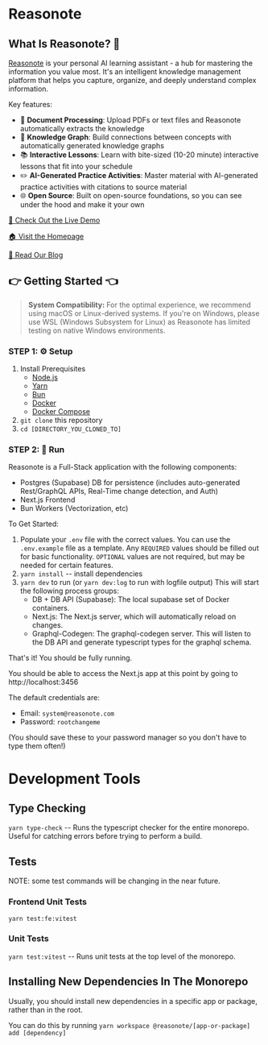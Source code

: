 # Reasonote

## What Is Reasonote? 🚀

[Reasonote](https://reasonote.com) is your personal AI learning assistant - a hub for mastering the information you value most. It's an intelligent knowledge management platform that helps you capture, organize, and deeply understand complex information.

Key features:
- 📄 **Document Processing**: Upload PDFs or text files and Reasonote automatically extracts the knowledge
- 🧠 **Knowledge Graph**: Build connections between concepts with automatically generated knowledge graphs
- 📚 **Interactive Lessons**: Learn with bite-sized (10-20 minute) interactive lessons that fit into your schedule
- ✏️ **AI-Generated Practice Activities**: Master material with AI-generated practice activities with citations to source material
- 🌐 **Open Source**: Built on open-source foundations, so you can see under the hood and make it your own



[🚀 Check Out the Live Demo](https://reasonote.com/app/)

[🏠 Visit the Homepage](https://reasonote.com)

[📝 Read Our Blog](https://reasonote.com/blog)


## 👉 Getting Started 👈

> **System Compatibility:** For the optimal experience, we recommend using macOS or Linux-derived systems. If you're on Windows, please use WSL (Windows Subsystem for Linux) as Reasonote has limited testing on native Windows environments.

### STEP 1: ⚙️ Setup
1. Install Prerequisites
    - [Node.js](https://nodejs.org/en/)
    - [Yarn](https://classic.yarnpkg.com/en/docs/install/#mac-stable)
    - [Bun](https://bun.sh/docs/installation)
    - [Docker](https://docs.docker.com/get-docker/)
    - [Docker Compose](https://docs.docker.com/compose/install/)
2. `git clone` this repository
3. `cd [DIRECTORY_YOU_CLONED_TO]`
  
### STEP 2: 🔄 Run
Reasonote is a Full-Stack application with the following components:
- Postgres (Supabase) DB for persistence (includes auto-generated Rest/GraphQL APIs, Real-Time change detection, and Auth)
- Next.js Frontend
- Bun Workers (Vectorization, etc)

To Get Started:
1. Populate your `.env` file with the correct values. You can use the `.env.example` file as a template. Any `REQUIRED` values should be filled out for basic functionality. `OPTIONAL` values are not required, but may be needed for certain features.
2. `yarn install` -- install dependencies
3. `yarn dev` to run (or `yarn dev:log` to run with logfile output) This will start the following process groups:
    - DB + DB API (Supabase): The local supabase set of Docker containers.
    - Next.js: The Next.js server, which will automatically reload on changes.
    - Graphql-Codegen: The graphql-codegen server. This will listen to the DB API and generate typescript types for the graphql schema.


That's it! You should be fully running.

You should be able to access the Next.js app at this point by going to http://localhost:3456

The default credentials are:
- Email: `system@reasonote.com`
- Password: `rootchangeme`

(You should save these to your password manager so you don't have to type them often!)


# Development Tools

## Type Checking
`yarn type-check` -- Runs the typescript checker for the entire monorepo. Useful for catching errors before trying to perform a build.

## Tests
NOTE: some test commands will be changing in the near future.
### Frontend Unit Tests
`yarn test:fe:vitest`

### Unit Tests
`yarn test:vitest` -- Runs unit tests at the top level of the monorepo.

## Installing New Dependencies In The Monorepo

Usually, you should install new dependencies in a specific app or package, rather than in the root.

You can do this by running `yarn workspace @reasonote/[app-or-package] add [dependency]`
